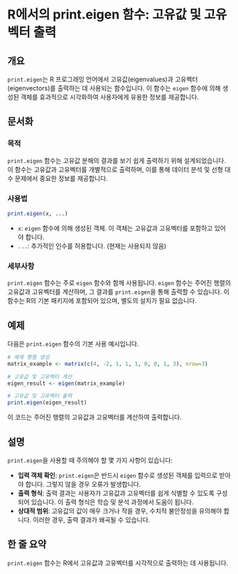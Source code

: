<!--
Meta Description: # R에서의 print.eigen 함수: 고유값 및 고유벡터 출력 ## 개요 `print.eigen`는 R 프로그래밍 언어에서 고유값(eigenvalues)과 고유벡터(eigenvectors)를 출력하는 데 사용되는 함수입니다. 이 함수는 `eigen` 함수에 의해 생...
Meta Keywords: eigen, print, 함수는, 고유값과, 고유벡터를
-->

# R에서의 print.eigen 함수: 고유값 및 고유벡터 출력

## 개요
`print.eigen`는 R 프로그래밍 언어에서 고유값(eigenvalues)과 고유벡터(eigenvectors)를 출력하는 데 사용되는 함수입니다. 이 함수는 `eigen` 함수에 의해 생성된 객체를 효과적으로 시각화하여 사용자에게 유용한 정보를 제공합니다.

## 문서화
### 목적
`print.eigen` 함수는 고유값 분해의 결과를 보기 쉽게 출력하기 위해 설계되었습니다. 이 함수는 고유값과 고유벡터를 개별적으로 출력하며, 이를 통해 데이터 분석 및 선형 대수 문제에서 중요한 정보를 제공합니다.

### 사용법
```R
print.eigen(x, ...)
```
- `x`: `eigen` 함수에 의해 생성된 객체. 이 객체는 고유값과 고유벡터를 포함하고 있어야 합니다.
- `...`: 추가적인 인수를 허용합니다. (현재는 사용되지 않음)

### 세부사항
`print.eigen` 함수는 주로 `eigen` 함수와 함께 사용됩니다. `eigen` 함수는 주어진 행렬의 고유값과 고유벡터를 계산하며, 그 결과를 `print.eigen`을 통해 출력할 수 있습니다. 이 함수는 R의 기본 패키지에 포함되어 있으며, 별도의 설치가 필요 없습니다.

## 예제
다음은 `print.eigen` 함수의 기본 사용 예시입니다.

```R
# 예제 행렬 생성
matrix_example <- matrix(c(4, -2, 1, 1, 1, 0, 0, 1, 3), nrow=3)

# 고유값 및 고유벡터 계산
eigen_result <- eigen(matrix_example)

# 고유값 및 고유벡터 출력
print.eigen(eigen_result)
```

이 코드는 주어진 행렬의 고유값과 고유벡터를 계산하여 출력합니다.

## 설명
`print.eigen`을 사용할 때 주의해야 할 몇 가지 사항이 있습니다:

- **입력 객체 확인**: `print.eigen`은 반드시 `eigen` 함수로 생성된 객체를 입력으로 받아야 합니다. 그렇지 않을 경우 오류가 발생합니다.
- **출력 형식**: 출력 결과는 사용자가 고유값과 고유벡터를 쉽게 식별할 수 있도록 구성되어 있습니다. 이 출력 형식은 학습 및 분석 과정에서 도움이 됩니다.
- **상대적 범위**: 고유값의 값이 매우 크거나 작을 경우, 수치적 불안정성을 유의해야 합니다. 이러한 경우, 출력 결과가 왜곡될 수 있습니다.

## 한 줄 요약
`print.eigen` 함수는 R에서 고유값과 고유벡터를 시각적으로 출력하는 데 사용됩니다.